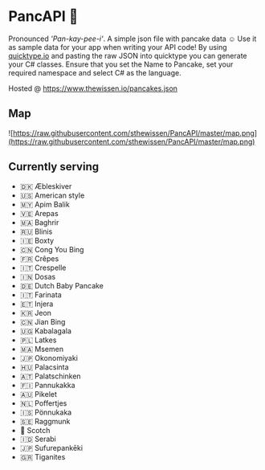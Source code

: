 # PancAPI 🥞

Pronounced _'Pan-kay-pee-i'_. A simple json file with pancake data ☺️ Use it as sample data for your app when writing your API code! By using [quicktype.io](https://app.quicktype.io) and pasting the raw JSON into quicktype you can generate your C# classes. Ensure that you set the Name to Pancake, set your required namespace and select C# as the language.

Hosted @ https://www.thewissen.io/pancakes.json

## Map

![https://raw.githubusercontent.com/sthewissen/PancAPI/master/map.png](https://raw.githubusercontent.com/sthewissen/PancAPI/master/map.png)

## Currently serving
- 🇩🇰 Æbleskiver
- 🇺🇸 American style
- 🇲🇾 Apim Balik
- 🇻🇪 Arepas
- 🇲🇦 Baghrir
- 🇷🇺 Blinis
- 🇮🇪 Boxty
- 🇨🇳 Cong You Bing
- 🇫🇷 Crêpes
- 🇮🇹 Crespelle
- 🇮🇳 Dosas
- 🇩🇪 Dutch Baby Pancake
- 🇮🇹 Farinata
- 🇪🇹 Injera
- 🇰🇷 Jeon
- 🇨🇳 Jian Bing
- 🇺🇬 Kabalagala
- 🇵🇱 Latkes
- 🇲🇦 Msemen
- 🇯🇵 Okonomiyaki
- 🇭🇺 Palacsinta
- 🇦🇹 Palatschinken
- 🇫🇮 Pannukakka
- 🇦🇺 Pikelet
- 🇳🇱 Poffertjes
- 🇮🇸 Pönnukaka
- 🇸🇪 Raggmunk
- 🏴󠁧󠁢󠁳󠁣󠁴󠁿 Scotch
- 🇮🇩 Serabi
- 🇯🇵 Sufurepankēki
- 🇬🇷 Tiganites